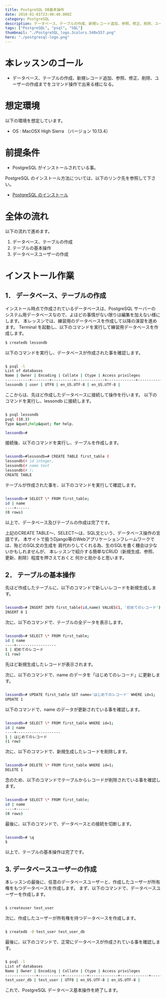```yaml
---
title: PostgreSQL DB基本操作
date: 2018-01-01T23:40:40.000Z
category: PostgreSQL
description: データベース、テーブルの作成、新規レコード追加、参照、修正、削除、ユーザーの作成までコマンドラインで行う手順をご紹介いたします。
tags: ["PostgreSQL", "psql", "SQL"]
thumbnail: "./PostgreSQL_logo.3colors.540x557.png"
hero: "./postgresql-logo.png"
---
```


# 本レッスンのゴール

- データベース、テーブルの作成、新規レコード追加、参照、修正、削除、ユーザーの作成までをコマンド操作で出来る様になる。

# 想定環境

以下の環境を想定しています。

- OS : MacOSX High Sierra （バージョン 10.13.4）

# 前提条件

- PostgreSQL がインストールされている事。

<attention>

PostgreSQL のインストール方法については、以下のリンク先を参照して下さい。

- <a href="https://startappdevfrom35.com/postgresqlinstallformac/">PostgreSQL のインストール</a>

</attention>

# 全体の流れ

以下の流れで進めます。

1. データベース、テーブルの作成
2. テーブルの基本操作
3. データベースユーザーの作成

<adsence></adsence>

# インストール作業

## 1． データベース、テーブルの作成

インストール時点で作成されているデータベースは、PostgreSQL サーバーの
システム用データベースなので、よほどの事情がない限りは編集を加えない様にします。
本レッスンでは、練習用のデータベースを作成して以降の演習を進めます。
Terminal を起動し、以下のコマンドを実行して練習用データベースを作成します。

```bash
$ createdb lessondb
```

以下のコマンドを実行し、データベースが作成された事を確認します。

```bash

$ psql -l
List of databases
Name | Owner | Encoding | Collate | Ctype | Access privileges
-----------+--------+----------+-------------+-------------+-------------------
lessondb | user | UTF8 | en_US.UTF-8 | en_US.UTF-8 |

```

ここからは、先ほど作成したデータベースに接続して操作を行います。
以下のコマンドを実行し、lessondb に接続します。

```bash

$ psql lessondb
psql (10.3)
Type &quot;help&quot; for help.

lessondb=#

```

接続後、以下のコマンドを実行し、テーブルを作成します。

```bash

lessondb=#lessondb=# CREATE TABLE first_table (
lessondb(# id integer,
lessondb(# name text
lessondb(# );
CREATE TABLE

```

テーブルが作成された事を、以下のコマンドを実行して確認します。

```bash

lessondb=# SELECT \* FROM first_table;
id | name
----+------
(0 rows)

```

以上で、データベース及びテーブルの作成は完了です。

<point>
上記のCREATE TABLE〜、SELECT〜は、SQL文という、データベース操作の言語です。
本サイトで扱うDjango等のWebアプリケーションフレームワークでは、殆どのSQL文の生成を
肩代わりしてくれる為、生のSQLを書く機会は少ないかもしれませんが、
本レッスンで紹介する簡単なCRUD（新規生成、参照、更新、削除）程度を押さえておくと
何かと助かると思います。
</point>

## 2． テーブルの基本操作

先ほど作成したテーブルに、以下のコマンドで新しいレコードを新規生成します。

```bash

lessondb=# INSERT INTO first_table(id,name) VALUES(1, '初めてのレコード');
INSERT 0 1

```

次に、以下のコマンドで、テーブルの全データを表示します。

```bash

lessondb=# SELECT \* FROM first_table;
id | name
----+------------------
1 | 初めてのレコード
(1 row)

```

先ほど新規生成したレコードが表示されます。

次に、以下のコマンドで、name のデータを「はじめてのレコード」に更新します。

```bash

lessondb=# UPDATE first_table SET name='はじめてのレコード' WHERE id=1;
UPDATE 1

```

以下のコマンドで、name のデータが更新されている事を確認します。

```bash

lessondb=# SELECT \* FROM first_table WHERE id=1;
id | name
----+--------------------
1 | はじめてのレコード
(1 row)

```

次に、以下のコマンドで、新規生成したレコードを削除します。

```bash

lessondb=# DELETE \* FROM first_table WHERE id=1;
DELETE 1

```

念のため、以下のコマンドでテーブルからレコードが削除されている事を確認します。

```bash

lessondb=# SELECT \* FROM first_table;
id | name
----+------
(0 rows)

```

最後に、以下のコマンドで、データベースとの接続を切断します。

```bash

lessondb=# \q
$

```

以上で、テーブルの基本操作は完了です。

## 3. データベースユーザーの作成

本レッスンの最後に、任意のデータベースユーザーと、作成したユーザーが所有権をもつデータベースを作成します。
まず、以下のコマンドで、データベースユーザーを作成します。

```bash

$ createuser test_user

```

次に、作成したユーザーが所有権を持つデータベースを作成します。

```bash

$ createdb -O test_user test_user_db

```

最後に、以下のコマンドで、正常にデータベースが作成されている事を確認します。

```bash

$ psql -l
List of databases
Name | Owner | Encoding | Collate | Ctype | Access privileges
--------------+-----------+----------+-------------+-------------+-------------------
test_user_db | test_user | UTF8 | en_US.UTF-8 | en_US.UTF-8 |

```

これで、PostgreSQL データベース基本操作を終了します。
